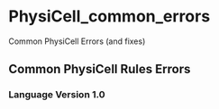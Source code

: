 # PhysiCell_common_errors
Common PhysiCell Errors (and fixes)


## Common PhysiCell Rules Errors 

### Language Version 1.0 
